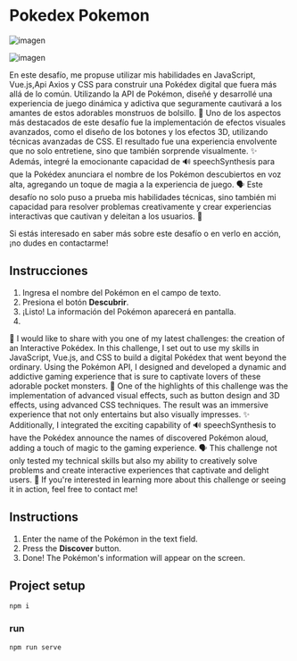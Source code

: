 # Pokedex Pokemon


![imagen](https://github.com/Novaversocl/Pokedex/assets/95386670/f98785f4-5d1b-446b-a36a-38e7d255da11)



![imagen](https://github.com/Novaversocl/Pokedex/assets/95386670/bd5834bd-6cab-498d-9769-51b8dec6d949)

En este desafío, me propuse utilizar mis habilidades en JavaScript, Vue.js,Api Axios y CSS para construir una Pokédex digital que fuera más allá de lo común. Utilizando la API de Pokémon, diseñé y desarrollé una experiencia de juego dinámica y adictiva que seguramente cautivará a los amantes de estos adorables monstruos de bolsillo. 🌟
Uno de los aspectos más destacados de este desafío fue la implementación de efectos visuales avanzados, como el diseño de los botones y los efectos 3D, utilizando técnicas avanzadas de CSS. El resultado fue una experiencia envolvente que no solo entretiene, sino que también sorprende visualmente. ✨
Además, integré la emocionante capacidad de 🔊 speechSynthesis para que la Pokédex anunciara el nombre de los Pokémon descubiertos en voz alta, agregando un toque de magia a la experiencia de juego. 🗣️
Este desafío no solo puso a prueba mis habilidades técnicas, sino también mi capacidad para resolver problemas creativamente y crear experiencias interactivas que cautivan y deleitan a los usuarios. 🚀

Si estás interesado en saber más sobre este desafío o en verlo en acción, ¡no dudes en contactarme!

## Instrucciones

1. Ingresa el nombre del Pokémon en el campo de texto.
2. Presiona el botón **Descubrir**.
3. ¡Listo! La información del Pokémon aparecerá en pantalla.
4. 

🌟 I would like to share with you one of my latest challenges: the creation of an Interactive Pokédex.
In this challenge, I set out to use my skills in JavaScript, Vue.js, and CSS to build a digital Pokédex that went beyond the ordinary. Using the Pokémon API, I designed and developed a dynamic and addictive gaming experience that is sure to captivate lovers of these adorable pocket monsters. 🌟
One of the highlights of this challenge was the implementation of advanced visual effects, such as button design and 3D effects, using advanced CSS techniques. The result was an immersive experience that not only entertains but also visually impresses. ✨
Additionally, I integrated the exciting capability of 🔊 speechSynthesis to have the Pokédex announce the names of discovered Pokémon aloud, adding a touch of magic to the gaming experience. 🗣️
This challenge not only tested my technical skills but also my ability to creatively solve problems and create interactive experiences that captivate and delight users. 🚀
If you're interested in learning more about this challenge or seeing it in action, feel free to contact me!


   ## Instructions

1. Enter the name of the Pokémon in the text field.
2. Press the **Discover** button.
3. Done! The Pokémon's information will appear on the screen.

## Project setup
```
npm i
```

### run
```
npm run serve
```


